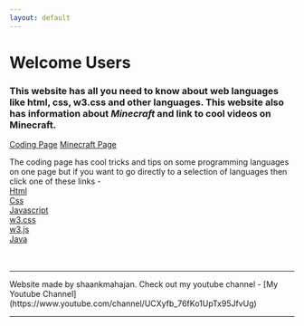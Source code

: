 ```yaml
---
layout: default
---
```


# [](#header-1)Welcome Users

### [](#header-3)This website has all you need to know about web languages like **html**, **css**, **w3.css** and other languages. This website also has information about _**Minecraft**_ and link to cool videos on Minecraft.
[Coding Page](coding-page) [Minecraft Page](minecraft-page)
<br />

The coding page has cool tricks and tips on some programming languages on one page but if you want to go directly to a selection of languages then click one of these links -
<br />
[Html](html-lessons)
<br />
[Css](css-lessons)
<br />
[Javascript](javascript-lessons)
<br />
[w3.css](w3-css-lessons)
<br />
[w3.js](w3-js-lessons)
<br />
[Java](java-lessons.md)
<br />
<br />
<br />

<hr />
Website made by shaankmahajan. Check out my youtube channel -
[My Youtube Channel](https://www.youtube.com/channel/UCXyfb_76fKo1UpTx95JfvUg)
<hr />
